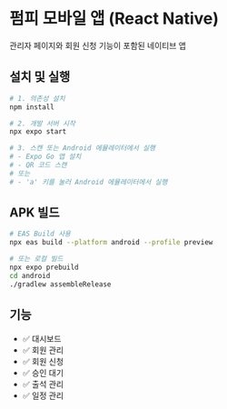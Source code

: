 # 펌피 모바일 앱 (React Native)

관리자 페이지와 회원 신청 기능이 포함된 네이티브 앱

## 설치 및 실행

```bash
# 1. 의존성 설치
npm install

# 2. 개발 서버 시작
npx expo start

# 3. 스캔 또는 Android 에뮬레이터에서 실행
# - Expo Go 앱 설치
# - QR 코드 스캔
# 또는
# - 'a' 키를 눌러 Android 에뮬레이터에서 실행
```

## APK 빌드

```bash
# EAS Build 사용
npx eas build --platform android --profile preview

# 또는 로컬 빌드
npx expo prebuild
cd android
./gradlew assembleRelease
```

## 기능

- ✅ 대시보드
- ✅ 회원 관리
- ✅ 회원 신청
- ✅ 승인 대기
- ✅ 출석 관리
- ✅ 일정 관리

